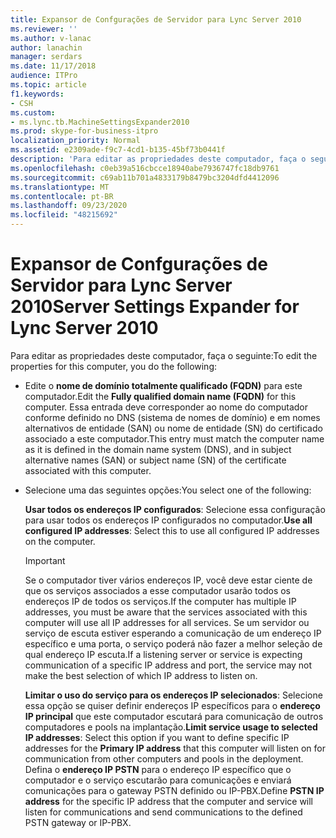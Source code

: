 ```yaml
---
title: Expansor de Confgurações de Servidor para Lync Server 2010
ms.reviewer: ''
ms.author: v-lanac
author: lanachin
manager: serdars
ms.date: 11/17/2018
audience: ITPro
ms.topic: article
f1.keywords:
- CSH
ms.custom:
- ms.lync.tb.MachineSettingsExpander2010
ms.prod: skype-for-business-itpro
localization_priority: Normal
ms.assetid: e2309ade-f9c7-4cd1-b135-45bf73b0441f
description: 'Para editar as propriedades deste computador, faça o seguinte:'
ms.openlocfilehash: c0eb39a516cbcce18940abe7936747fc18db9761
ms.sourcegitcommit: c69ab11b701a4833179b8479bc3204dfd4412096
ms.translationtype: MT
ms.contentlocale: pt-BR
ms.lasthandoff: 09/23/2020
ms.locfileid: "48215692"
---
```

# <a name="server-settings-expander-for-lync-server-2010"></a><span data-ttu-id="13e4f-103">Expansor de Confgurações de Servidor para Lync Server 2010</span><span class="sxs-lookup"><span data-stu-id="13e4f-103">Server Settings Expander for Lync Server 2010</span></span>
 
<span data-ttu-id="13e4f-104">Para editar as propriedades deste computador, faça o seguinte:</span><span class="sxs-lookup"><span data-stu-id="13e4f-104">To edit the properties for this computer, you do the following:</span></span>
  
- <span data-ttu-id="13e4f-105">Edite o **nome de domínio totalmente qualificado (FQDN)** para este computador.</span><span class="sxs-lookup"><span data-stu-id="13e4f-105">Edit the **Fully qualified domain name (FQDN)** for this computer.</span></span> <span data-ttu-id="13e4f-106">Essa entrada deve corresponder ao nome do computador conforme definido no DNS (sistema de nomes de domínio) e em nomes alternativos de entidade (SAN) ou nome de entidade (SN) do certificado associado a este computador.</span><span class="sxs-lookup"><span data-stu-id="13e4f-106">This entry must match the computer name as it is defined in the domain name system (DNS), and in subject alternative names (SAN) or subject name (SN) of the certificate associated with this computer.</span></span>
    
- <span data-ttu-id="13e4f-107">Selecione uma das seguintes opções:</span><span class="sxs-lookup"><span data-stu-id="13e4f-107">You select one of the following:</span></span>
    
    <span data-ttu-id="13e4f-108">**Usar todos os endereços IP configurados**: Selecione essa configuração para usar todos os endereços IP configurados no computador.</span><span class="sxs-lookup"><span data-stu-id="13e4f-108">**Use all configured IP addresses**: Select this to use all configured IP addresses on the computer.</span></span>
    
    > [!IMPORTANT]
    > <span data-ttu-id="13e4f-109">Se o computador tiver vários endereços IP, você deve estar ciente de que os serviços associados a esse computador usarão todos os endereços IP de todos os serviços.</span><span class="sxs-lookup"><span data-stu-id="13e4f-109">If the computer has multiple IP addresses, you must be aware that the services associated with this computer will use all IP addresses for all services.</span></span> <span data-ttu-id="13e4f-110">Se um servidor ou serviço de escuta estiver esperando a comunicação de um endereço IP específico e uma porta, o serviço poderá não fazer a melhor seleção de qual endereço IP escuta.</span><span class="sxs-lookup"><span data-stu-id="13e4f-110">If a listening server or service is expecting communication of a specific IP address and port, the service may not make the best selection of which IP address to listen on.</span></span> 
  
    <span data-ttu-id="13e4f-111">**Limitar o uso do serviço para os endereços IP selecionados**: Selecione essa opção se quiser definir endereços IP específicos para o **endereço IP principal** que este computador escutará para comunicação de outros computadores e pools na implantação.</span><span class="sxs-lookup"><span data-stu-id="13e4f-111">**Limit service usage to selected IP addresses**: Select this option if you want to define specific IP addresses for the **Primary IP address** that this computer will listen on for communication from other computers and pools in the deployment.</span></span> <span data-ttu-id="13e4f-112">Defina o **endereço IP PSTN** para o endereço IP específico que o computador e o serviço escutarão para comunicações e enviará comunicações para o gateway PSTN definido ou IP-PBX.</span><span class="sxs-lookup"><span data-stu-id="13e4f-112">Define **PSTN IP address** for the specific IP address that the computer and service will listen for communications and send communications to the defined PSTN gateway or IP-PBX.</span></span>
    

